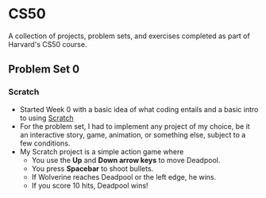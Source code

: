 # CS50
A collection of projects, problem sets, and exercises completed as part of Harvard's CS50 course.

## Problem Set 0
### Scratch
- Started Week 0 with a basic idea of what coding entails and a basic intro to using [Scratch](scratch.mit.edu)
- For the problem set, I had to implement any project of my choice, be it an interactive story, game, animation, or something else, subject to a few conditions.
- My Scratch project is a simple action game where
  - You use the **Up** and **Down arrow keys** to move Deadpool.
  - You press **Spacebar** to shoot bullets.
  - If Wolverine reaches Deadpool or the left edge, he wins.
  - If you score 10 hits, Deadpool wins!

